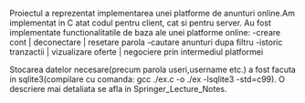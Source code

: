 


Proiectul a reprezentat implementarea unei platforme de anunturi online.Am implementat in C atat codul pentru client, cat si pentru server.
Au fost implementate functionalitatile de baza ale unei platforme online:
  -creare cont | deconectare | resetare parola
  -cautare anunturi dupa filtru
  -istoric tranzactii | vizualizare oferte | negociere prin intermediul platformei
  
Stocarea datelor necesare(precum parola useri,username etc.) a fost facuta in sqlite3(compilare cu comanda: gcc ./ex.c -o ./ex -lsqlite3 -std=c99).
O descriere mai detaliata se afla in Springer_Lecture_Notes.
